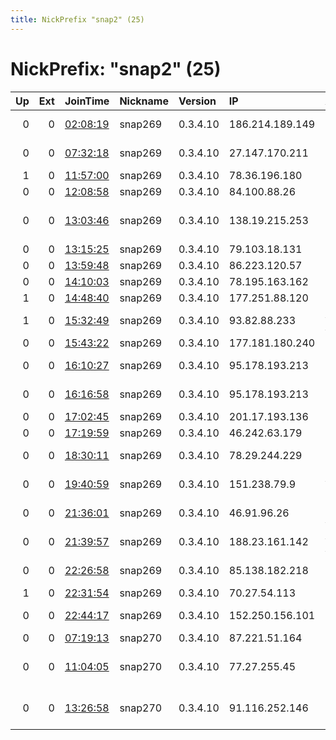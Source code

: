 ```yaml
---
title: NickPrefix "snap2" (25)
---
```


# NickPrefix: "snap2" (25)

|   Up |   Ext | JoinTime                                                                                            | Nickname   | Version   | IP              | AS                                       | CC   |   ORp |   Dirp | OS    | Contact   |   eFamMembers |
|-----:|------:|:----------------------------------------------------------------------------------------------------|:-----------|:----------|:----------------|:-----------------------------------------|:-----|------:|-------:|:------|:----------|--------------:|
|    0 |     0 | [02:08:19](https://metrics.torproject.org/rs.html#details/AAED964A824292B898E326F477BB2C4174CA15D8) | snap269    | 0.3.4.10  | 186.214.189.149 | TELEFu00D4NICA BRASIL S.A                | br   | 33419 |      0 | Linux | None      |             1 |
|    0 |     0 | [07:32:18](https://metrics.torproject.org/rs.html#details/0586867CA5A357E568136D4F256DC9338A82667F) | snap269    | 0.3.4.10  | 27.147.170.211  | Link3 Technologies Ltd.                  | bd   | 46739 |      0 | Linux | None      |             1 |
|    1 |     0 | [11:57:00](https://metrics.torproject.org/rs.html#details/2208C94C99E55A47E72B33E70FE1CFD063C17826) | snap269    | 0.3.4.10  | 78.36.196.180   | Rostelecom                               | ru   | 38467 |      0 | Linux | None      |             1 |
|    0 |     0 | [12:08:58](https://metrics.torproject.org/rs.html#details/2924A1C16EB1C573705C6FF7DA7C620A59C8399D) | snap269    | 0.3.4.10  | 84.100.88.26    | SFR SA                                   | fr   | 46449 |      0 | Linux | None      |             1 |
|    0 |     0 | [13:03:46](https://metrics.torproject.org/rs.html#details/940A59A061DE9DBA8F0ABBBD3E2676303F3617D4) | snap269    | 0.3.4.10  | 138.19.215.253  | Hong Kong Broadband Network Ltd.         | hk   | 39143 |      0 | Linux | None      |             1 |
|    0 |     0 | [13:15:25](https://metrics.torproject.org/rs.html#details/8E0DDE567DEBBBC9A30DFCB64B3E1D5CBD07BFCA) | snap269    | 0.3.4.10  | 79.103.18.131   | Forthnet                                 | gr   | 38317 |      0 | Linux | None      |             1 |
|    0 |     0 | [13:59:48](https://metrics.torproject.org/rs.html#details/41630E9E579E464BF83F4692CA6BBD28546F4546) | snap269    | 0.3.4.10  | 86.223.120.57   | Orange                                   | fr   | 42761 |      0 | Linux | None      |             1 |
|    0 |     0 | [14:10:03](https://metrics.torproject.org/rs.html#details/597E97B25183CBAA297A4D0A5865AADB4BB6D30B) | snap269    | 0.3.4.10  | 78.195.163.162  | Free SAS                                 | fr   | 34027 |      0 | Linux | None      |             1 |
|    1 |     0 | [14:48:40](https://metrics.torproject.org/rs.html#details/69253024D36D5E067D056A1325E8D6464752CCDA) | snap269    | 0.3.4.10  | 177.251.88.120  | CO.PA.CO.                                | py   | 33399 |      0 | Linux | None      |             1 |
|    1 |     0 | [15:32:49](https://metrics.torproject.org/rs.html#details/1DA24AD767AAFB93D139AC8410DBD4E3F6DEAA09) | snap269    | 0.3.4.10  | 93.82.88.233    | A1 Telekom Austria AG                    | at   | 34671 |      0 | Linux | None      |             1 |
|    0 |     0 | [15:43:22](https://metrics.torproject.org/rs.html#details/5C1FD44705A4A29415398FE0E5F65EED54C813DA) | snap269    | 0.3.4.10  | 177.181.180.240 | CLARO S.A.                               | br   | 44425 |      0 | Linux | None      |             1 |
|    0 |     0 | [16:10:27](https://metrics.torproject.org/rs.html#details/1FD701C1D6475C9DCFA4ECDB1458BE63C027FFB5) | snap269    | 0.3.4.10  | 95.178.193.213  | OPTIMA TELEKOM d.d.                      | hr   | 39767 |      0 | Linux | None      |             1 |
|    0 |     0 | [16:16:58](https://metrics.torproject.org/rs.html#details/964FF6ECBBF7AC67C722278BA6F45725D2F93E16) | snap269    | 0.3.4.10  | 95.178.193.213  | OPTIMA TELEKOM d.d.                      | hr   | 37495 |      0 | Linux | None      |             1 |
|    0 |     0 | [17:02:45](https://metrics.torproject.org/rs.html#details/58EB1CDFA2EE64D2E6A8907B6CF690F5EBAA7704) | snap269    | 0.3.4.10  | 201.17.193.136  | CLARO S.A.                               | br   | 38023 |      0 | Linux | None      |             1 |
|    0 |     0 | [17:19:59](https://metrics.torproject.org/rs.html#details/C7227BCFCA5582889B6792DEFC1C3B1695EAA965) | snap269    | 0.3.4.10  | 46.242.63.179   | Rostelecom                               | ru   | 36275 |      0 | Linux | None      |             1 |
|    0 |     0 | [18:30:11](https://metrics.torproject.org/rs.html#details/7BB70124C3BE2B58962BD9F6210BD80CC65E508C) | snap269    | 0.3.4.10  | 78.29.244.229   | Coditel Brabant SPRL/BVBA                | be   | 38971 |      0 | Linux | None      |             1 |
|    0 |     0 | [19:40:59](https://metrics.torproject.org/rs.html#details/CD68F3B1B9E7B09DF56207F02EB15A383C485178) | snap269    | 0.3.4.10  | 151.238.79.9    | Aria Shatel Company Ltd                  | ir   | 44753 |      0 | Linux | None      |             1 |
|    0 |     0 | [21:36:01](https://metrics.torproject.org/rs.html#details/BBF2EC63EDBEE06538363AFCFC8ECE450527EE8E) | snap269    | 0.3.4.10  | 46.91.96.26     | Deutsche Telekom AG                      | de   | 33611 |      0 | Linux | None      |             1 |
|    0 |     0 | [21:39:57](https://metrics.torproject.org/rs.html#details/0966B113A1108EA2A18C6D828AB7E7734F2760A4) | snap269    | 0.3.4.10  | 188.23.161.142  | A1 Telekom Austria AG                    | at   | 43027 |      0 | Linux | None      |             1 |
|    0 |     0 | [22:26:58](https://metrics.torproject.org/rs.html#details/A2ABE27E8BACF0A9E38C477BEAE14041F8C8084D) | snap269    | 0.3.4.10  | 85.138.182.218  | Nos Comunicacoes, S.A.                   | pt   | 32953 |      0 | Linux | None      |             1 |
|    1 |     0 | [22:31:54](https://metrics.torproject.org/rs.html#details/F5DA26793B8DB0B86E04F6B056E5B5C81B57F4D5) | snap269    | 0.3.4.10  | 70.27.54.113    | Bell Canada                              | ca   | 33015 |      0 | Linux | None      |             1 |
|    0 |     0 | [22:44:17](https://metrics.torproject.org/rs.html#details/33F37BBF19ED25DF2AC02030F38AC3A135666175) | snap269    | 0.3.4.10  | 152.250.156.101 | TELEFu00D4NICA BRASIL S.A                | br   | 34539 |      0 | Linux | None      |             1 |
|    0 |     0 | [07:19:13](https://metrics.torproject.org/rs.html#details/D98C74BC51ABF505F4B4FB9E0E1D8CD9FAA8A9A8) | snap270    | 0.3.4.10  | 87.221.51.164   | Orange Espagne SA                        | es   | 39479 |      0 | Linux | None      |             1 |
|    0 |     0 | [11:04:05](https://metrics.torproject.org/rs.html#details/B12F593016FB254CF8ADEA69B1788AF7A63CB84D) | snap270    | 0.3.4.10  | 77.27.255.45    | R Cable y Telecomunicaciones Galicia, S. | es   | 41907 |      0 | Linux | None      |             1 |
|    0 |     0 | [13:26:58](https://metrics.torproject.org/rs.html#details/23728A8D6A913AA1792D3DC27A825811E884C29C) | snap270    | 0.3.4.10  | 91.116.252.146  | R Cable y Telecomunicaciones Galicia, S. | es   | 41591 |      0 | Linux | None      |             1 |
